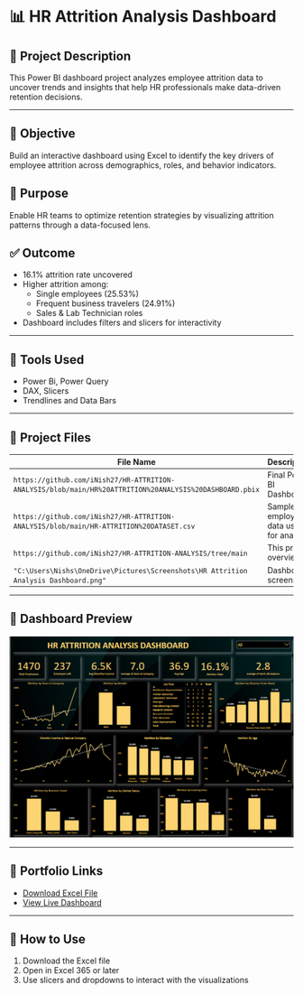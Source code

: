 # 📊 HR Attrition Analysis Dashboard

## 📝 Project Description  
This Power BI dashboard project analyzes employee attrition data to uncover trends and insights that help HR professionals make data-driven retention decisions.

---

## 📌 Objective  
Build an interactive dashboard using Excel to identify the key drivers of employee attrition across demographics, roles, and behavior indicators.

## 🎯 Purpose
Enable HR teams to optimize retention strategies by visualizing attrition patterns through a data-focused lens.

## ✅ Outcome
- 16.1% attrition rate uncovered
- Higher attrition among:
  - Single employees (25.53%)
  - Frequent business travelers (24.91%)
  - Sales & Lab Technician roles
- Dashboard includes filters and slicers for interactivity

---

## 🧰 Tools Used  
- Power Bi, Power Query 
- DAX, Slicers  
- Trendlines and Data Bars  

---

## 📂 Project Files
| File Name | Description |
|-----------|-------------|
| `https://github.com/iNish27/HR-ATTRITION-ANALYSIS/blob/main/HR%20ATTRITION%20ANALYSIS%20DASHBOARD.pbix` | Final Power BI Dashboard |
| `https://github.com/iNish27/HR-ATTRITION-ANALYSIS/blob/main/HR-ATTRITION%20DATASET.csv` | Sample employee data used for analysis |
| `https://github.com/iNish27/HR-ATTRITION-ANALYSIS/tree/main` | This project overview |
| `"C:\Users\Nishs\OneDrive\Pictures\Screenshots\HR Attrition Analysis Dashboard.png"` |Dashboard screenshot |

---

## 📸 Dashboard Preview  
![Dashboard](https://github.com/iNish27/HR-ATTRITION-ANALYSIS/blob/main/HR%20Attrition%20Analysis%20Dashboard.png)

---

## 🔗 Portfolio Links  
- [Download Excel File](https://github.com/iNish27/HR-ATTRITION-ANALYSIS/blob/main/HR-ATTRITION%20DATASET.csv)
- [View Live Dashboard](https://github.com/iNish27/HR-ATTRITION-ANALYSIS/blob/main/HR%20ATTRITION%20ANALYSIS%20DASHBOARD.pbix)

---

## 🚀 How to Use
1. Download the Excel file
2. Open in Excel 365 or later
3. Use slicers and dropdowns to interact with the visualizations
